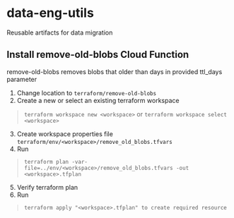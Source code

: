 # data-eng-utils
Reusable artifacts for data migration

## Install remove-old-blobs Cloud Function
remove-old-blobs removes blobs that older than days in provided ttl_days parameter

1. Change location to `terraform/remove-old-blobs`  
2. Create a new or select an existing terraform workspace
> `terraform workspace new <workspace>` or
> `terraform workspace select <workspace>`

3. Create workspace properties file `terraform/env/<workspace>/remove_old_blobs.tfvars`
4. Run 
> `terraform plan -var-file=../env/<workspace>/remove_old_blobs.tfvars -out <workspace>.tfplan`
5. Verify terraform plan
6. Run 
> `terraform apply "<workspace>.tfplan" to create required resource`